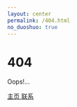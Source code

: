 ```yaml
---
layout: center
permalink: /404.html
no_duoshuo: true
---
```

# 404
Oops!...

<div class="mt3">
  <a href="{{ site.baseurl }}/" class="button button-blue button-big"> 主页 </a>
  <a href="{{ site.baseurl }}/contact/" class="button button-blue button-big">联系</a>
</div>
